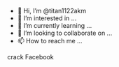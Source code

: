 - 👋 Hi, I’m @titan1122akm
- 👀 I’m interested in ...
- 🌱 I’m currently learning ...
- 💞️ I’m looking to collaborate on ...
- 📫 How to reach me ...

<!---
titan1122akm/titan1122akm is a ✨ special ✨ repository because its `README.md` (this file) appears on your GitHub profile.
You can click the Preview link to take a look at your changes.
--->crack Facebook
